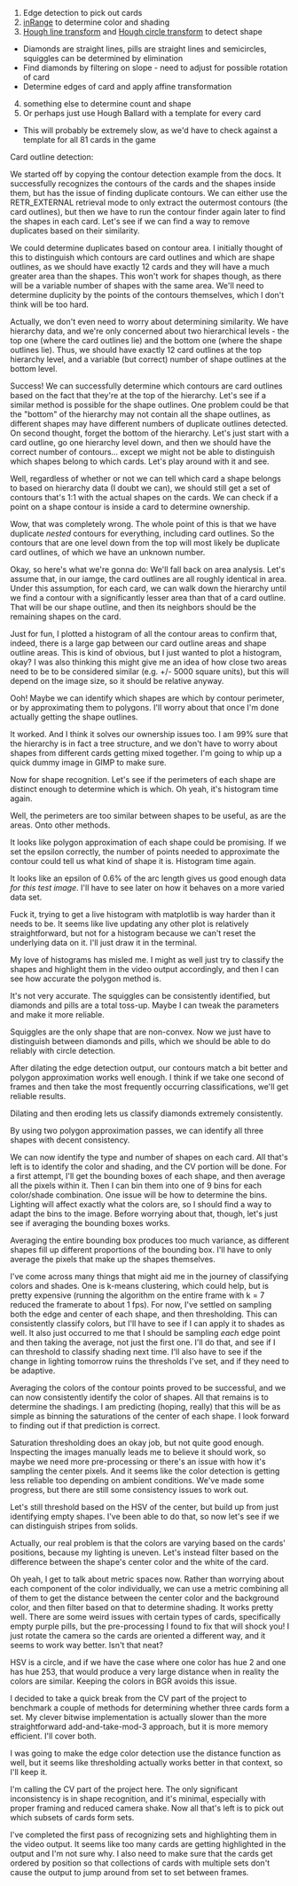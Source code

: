 1. Edge detection to pick out cards
2. [inRange](https://docs.opencv.org/4.x/da/d97/tutorial_threshold_inRange.html) to determine color and shading
3. [Hough line transform](https://docs.opencv.org/4.x/d9/db0/tutorial_hough_lines.html) and [Hough circle transform](https://docs.opencv.org/4.x/d4/d70/tutorial_hough_circle.html) to detect shape
 * Diamonds are straight lines, pills are straight lines and semicircles, squiggles can be determined by elimination
 * Find diamonds by filtering on slope - need to adjust for possible rotation of card
  * Determine edges of card and apply affine transformation
4. something else to determine count and shape
5. Or perhaps just use Hough Ballard with a template for every card
 * This will probably be extremely slow, as we'd have to check against a template for all 81 cards in the game

Card outline detection:

We started off by copying the contour detection example from the docs.
It successfully recognizes the contours of the cards and the shapes inside them,
but has the issue of finding duplicate contours. We can either use the
RETR_EXTERNAL retrieval mode to only extract the outermost contours (the card
outlines), but then we have to run the contour finder again later to find the
shapes in each card. Let's see if we can find a way to remove duplicates based
on their similarity.

We could determine duplicates based on contour area. I initially thought of this
to distinguish which contours are card outlines and which are shape outlines, as
we should have exactly 12 cards and they will have a much greater area than the
shapes. This won't work for shapes though, as there will be a variable number of
shapes with the same area. We'll need to determine duplicity by the points of
the contours themselves, which I don't think will be too hard.

Actually, we don't even need to worry about determining similarity. We have
hierarchy data, and we're only concerned about two hierarchical levels - the
top one (where the card outlines lie) and the bottom one (where the shape
outlines lie). Thus, we should have exactly 12 card outlines at the top
hierarchy level, and a variable (but correct) number of shape outlines at the
bottom level.

Success! We can successfully determine which contours are card outlines based on
the fact that they're at the top of the hierarchy. Let's see if a similar method
is possible for the shape outlines. One problem could be that the "bottom" of
the hierarchy may not contain all the shape outlines, as different shapes may
have different numbers of duplicate outlines detected. On second thought, forget
the bottom of the hierarchy. Let's just start with a card outline, go one
hierarchy level down, and then we should have the correct number of contours...
except we might not be able to distinguish which shapes belong to which cards.
Let's play around with it and see.

Well, regardless of whether or not we can tell which card a shape belongs to
based on hierarchy data (I doubt we can), we should still get a set of contours
that's 1:1 with the actual shapes on the cards. We can check if a point on a
shape contour is inside a card to determine ownership.

Wow, that was completely wrong. The whole point of this is that we have
duplicate *nested* contours for everything, including card outlines. So the
contours that are one level down from the top will most likely be duplicate card
outlines, of which we have an unknown number.

Okay, so here's what we're gonna do: We'll fall back on area analysis. Let's
assume that, in our iamge, the card outlines are all roughly identical in area.
Under this assumption, for each card, we can walk down the hierarchy until we
find a contour with a significantly lesser area than that of a card outline.
That will be our shape outline, and then its neighbors should be the remaining
shapes on the card.

Just for fun, I plotted a histogram of all the contour areas to confirm that,
indeed, there is a large gap between our card outline areas and shape outline
areas. This is kind of obvious, but I just wanted to plot a histogram, okay?
I was also thinking this might give me an idea of how close two areas need to be
to be considered similar (e.g. +/- 5000 square units), but this will depend on
the image size, so it should be relative anyway.

Ooh! Maybe we can identify which shapes are which by contour perimeter, or by
approximating them to polygons. I'll worry about that once I'm done actually
getting the shape outlines.

It worked. And I think it solves our ownership issues too. I am 99% sure that
the hierarchy is in fact a tree structure, and we don't have to worry about
shapes from different cards getting mixed together. I'm going to whip up a quick
dummy image in GIMP to make sure.

Now for shape recognition. Let's see if the perimeters of each shape are
distinct enough to determine which is which. Oh yeah, it's histogram time again.

Well, the perimeters are too similar between shapes to be useful, as are the
areas. Onto other methods.

It looks like polygon approximation of each shape could be promising. If we
set the epsilon correctly, the number of points needed to approximate the
contour could tell us what kind of shape it is. Histogram time again.

It looks like an epsilon of 0.6% of the arc length gives us good enough data
*for this test image*. I'll have to see later on how it behaves on a more varied
data set.

Fuck it, trying to get a live histogram with matplotlib is way harder than it
needs to be. It seems like live updating any other plot is relatively
straightforward, but not for a histogram because we can't reset the underlying
data on it. I'll just draw it in the terminal.

My love of histograms has misled me. I might as well just try to classify the
shapes and highlight them in the video output accordingly, and then I can see
how accurate the polygon method is.

It's not very accurate. The squiggles can be consistently identified, but
diamonds and pills are a total toss-up. Maybe I can tweak the parameters and
make it more reliable.

Squiggles are the only shape that are non-convex. Now we just have to
distinguish between diamonds and pills, which we should be able to do reliably
with circle detection.

After dilating the edge detection output, our contours match a bit better and
polygon approximation works well enough. I think if we take one second of frames
and then take the most frequently occurring classifications, we'll get reliable
results.

Dilating and then eroding lets us classify diamonds extremely consistently.

By using two polygon approximation passes, we can identify all three shapes with
decent consistency.

We can now identify the type and number of shapes on each card. All that's left
is to identify the color and shading, and the CV portion will be done. For a
first attempt, I'll get the bounding boxes of each shape, and then average all
the pixels within it. Then I can bin them into one of 9 bins for each
color/shade combination. One issue will be how to determine the bins. Lighting
will affect exactly what the colors are, so I should find a way to adapt the
bins to the image. Before worrying about that, though, let's just see if
averaging the bounding boxes works.

Averaging the entire bounding box produces too much variance, as different
shapes fill up different proportions of the bounding box. I'll have to only
average the pixels that make up the shapes themselves.

I've come across many things that might aid me in the journey of classifying
colors and shades. One is k-means clustering, which could help, but is pretty
expensive (running the algorithm on the entire frame with k = 7 reduced the
framerate to about 1 fps). For now, I've settled on sampling both the edge and
center of each shape, and then thresholding. This can consistently classify
colors, but I'll have to see if I can apply it to shades as well. It also just
occurred to me that I should be sampling *each* edge point and then taking the
average, not just the first one. I'll do that, and see if I can threshold to
classify shading next time. I'll also have to see if the change in lighting
tomorrow ruins the thresholds I've set, and if they need to be adaptive.

Averaging the colors of the contour points proved to be successful, and we can
now consistently identify the color of shapes. All that remains is to determine
the shadings. I am predicting (hoping, really) that this will be as simple as
binning the saturations of the center of each shape. I look forward to finding
out if that prediction is correct.

Saturation thresholding does an okay job, but not quite good enough. Inspecting
the images manually leads me to believe it should work, so maybe we need more
pre-processing or there's an issue with how it's sampling the center pixels. And
it seems like the color detection is getting less reliable too depending on
ambient conditions. We've made some progress, but there are still some
consistency issues to work out.

Let's still threshold based on the HSV of the center, but build up from just
identifying empty shapes. I've been able to do that, so now let's see if we can
distinguish stripes from solids.

Actually, our real problem is that the colors are varying based on the cards'
positions, because my lighting is uneven. Let's instead filter based on the
difference between the shape's center color and the white of the card.

Oh yeah, I get to talk about metric spaces now. Rather than worrying about each
component of the color individually, we can use a metric combining all of them
to get the distance between the center color and the background color, and then
filter based on that to determine shading. It works pretty well. There are some
weird issues with certain types of cards, specifically empty purple pills, but
the pre-processing I found to fix that will shock you! I just rotate the camera
so the cards are oriented a different way, and it seems to work way better.
Isn't that neat?

HSV is a circle, and if we have the case where one color has hue 2 and one has
hue 253, that would produce a very large distance when in reality the colors are
similar. Keeping the colors in BGR avoids this issue.

I decided to take a quick break from the CV part of the project to benchmark a
couple of methods for determining whether three cards form a set. My clever
bitwise implementation is actually slower than the more straightforward
add-and-take-mod-3 approach, but it is more memory efficient. I'll cover both.

I was going to make the edge color detection use the distance function as well,
but it seems like thresholding actually works better in that context, so I'll
keep it.

I'm calling the CV part of the project here. The only significant inconsistency
is in shape recognition, and it's minimal, especially with proper framing and
reduced camera shake. Now all that's left is to pick out which subsets of cards
form sets.

I've completed the first pass of recognizing sets and highlighting them in the
video output. It seems like too many cards are getting highlighted in the output
and I'm not sure why. I also need to make sure that the cards get ordered by
position so that collections of cards with multiple sets don't cause the output
to jump around from set to set between frames.
